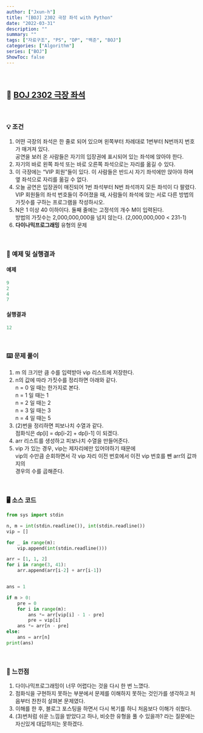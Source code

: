 ```yaml
---
author: ["Jxun-h"]
title: "[BOJ] 2302 극장 좌석 with Python"
date: "2022-03-31"
description: ""
summary: ""
tags: ["자료구조", "PS", "DP", "백준", "BOJ"]
categories: ["Algorithm"]
series: ["BOJ"]
ShowToc: false
---
```


<br>

## 📌 <a href="https://www.acmicpc.net/problem/2302" target="_blank">BOJ 2302 극장 좌석</a>

<br>

### 💡 조건

1.  어떤 극장의 좌석은 한 줄로 되어 있으며 왼쪽부터 차례대로 1번부터 N번까지 번호가 매겨져 있다.  
    공연을 보러 온 사람들은 자기의 입장권에 표시되어 있는 좌석에 앉아야 한다.
2.  자기의 바로 왼쪽 좌석 또는 바로 오른쪽 좌석으로는 자리를 옮길 수 있다.
3.  이 극장에는 “VIP 회원”들이 있다. 이 사람들은 반드시 자기 좌석에만 앉아야 하며 옆 좌석으로 자리를 옮길 수 없다.
4.  오늘 공연은 입장권이 매진되어 1번 좌석부터 N번 좌석까지 모든 좌석이 다 팔렸다.  
    VIP 회원들의 좌석 번호들이 주어졌을 때, 사람들이 좌석에 앉는 서로 다른 방법의 가짓수를 구하는 프로그램을 작성하시오.
5.  N은 1 이상 40 이하이다. 둘째 줄에는 고정석의 개수 M이 입력된다.  
    방법의 가짓수는 2,000,000,000을 넘지 않는다. (2,000,000,000 < 231-1)
6.  **다이나믹프로그래밍** 유형의 문제

<br>

### 🔖 예제 및 실행결과

#### 예제

```py
9
2
4
7
```

#### 실행결과

```py
12
```

<br>

### ⌨️ 문제 풀이

1.  m 의 크기만 큼 수를 입력받아 vip 리스트에 저장한다.
2.  n의 값에 따라 가짓수를 정리하면 아래와 같다.  
    n = 0 일 때는 한가지로 본다.  
    n = 1 일 때는 1  
    n = 2 일 때는 2  
    n = 3 일 때는 3  
    n = 4 일 때는 5
3.  (2)번을 정리하면 피보나치 수열과 같다.  
    점화식은 dp[i] = dp[i-2] + dp[i-1] 이 되겠다.
4.  arr 리스트를 생성하고 피보나치 수열을 만들어준다.
5.  vip 가 있는 경우, vip는 제자리에만 있어야하기 때문에  
    vip의 수만큼 순회하면서 각 vip 자리 이전 번호에서 이전 vip 번호를 뺀 arr의 값까지의  
    경우의 수를 곱해준다.

<br>

### 🖥 소스 코드

```py
from sys import stdin

n, m = int(stdin.readline()), int(stdin.readline())
vip = []

for _ in range(m):
    vip.append(int(stdin.readline()))

arr = [1, 1, 2]
for i in range(3, 41):
    arr.append(arr[i-2] + arr[i-1])


ans = 1

if m > 0:
    pre = 0
    for i in range(m):
        ans *= arr[vip[i] - 1 - pre]
        pre = vip[i]
    ans *= arr[n - pre]
else:
    ans = arr[n]
print(ans)
```

<br>

### 💾 느낀점

1.  다이나믹프로그래밍이 너무 어렵다는 것을 다시 한 번 느꼈다.
2.  점화식을 구현하지 못하는 부분에서 문제를 이해하지 못하는 것인가를 생각하고 처음부터 찬찬히 살펴본 문제였다.
3.  이해를 한 후, 블로그 포스팅을 하면서 다시 복기를 하니 처음보다 이해가 쉬웠다.
4.  (3)번처럼 쉬운 느낌을 받았다고 하나, 비슷한 유형을 풀 수 있을까? 라는 질문에는 자신있게 대답하지는 못하겠다.